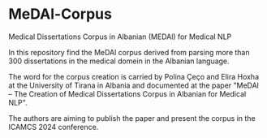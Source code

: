 # MeDAl-Corpus
Medical Dissertations Corpus in Albanian (MEDAl) for Medical NLP

In this repository find the MeDAl corpus derived from parsing more than 300 dissertations in the medical domein in the Albanian language.

The word for the corpus creation is carried by Polina Çeço and Elira Hoxha at the University of Tirana in Albania and documented at the paper "MeDAl – The Creation of Medical Dissertations Corpus in Albanian for Medical NLP".

The authors are aiming to publish the paper and present the corpus in the ICAMCS 2024 conference.
